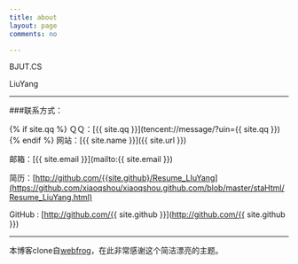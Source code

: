 ```yaml
---
title: about
layout: page
comments: no

---
```


BJUT.CS

LiuYang





---

###联系方式：

{% if site.qq %}
ＱＱ：[{{ site.qq }}](tencent://message/?uin={{ site.qq }})
{% endif %}
网站：[{{ site.name }}]({{ site.url }})

邮箱：[{{ site.email }}](mailto:{{ site.email }})

简历：[http://github.com/{{site.github}/Resume_LIuYang](https://github.com/xiaoqshou/xiaoqshou.github.com/blob/master/staHtml/Resume_LiuYang.html)



GitHub : [http://github.com/{{ site.github }}](http://github.com/{{ site.github }})

----


本博客clone自[webfrog](https://github.com/webfrogs/webfrogs.github.com)，在此非常感谢这个简洁漂亮的主题。

